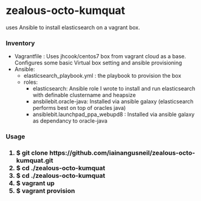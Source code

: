 # zealous-octo-kumquat
<p>uses Ansible to install elasticsearch on a vagrant box.</p>

<h3>Inventory</h3>
<ul>
    <li> Vagrantfile : Uses jhcook/centos7 box from vagrant cloud as a base. Configures some basic Virtual box setting and ansible provisioning</li>
    <li>Ansible:
        <ul>
            <li> elasticsearch_playbook.yml : the playbook to provision the box</li>
            <li>roles:
                <ul>
                  <li> elasticsearch: Ansible role I wrote to install and run elasticsearch with definable clustername and heapsize </li>
                  <li> ansbilebit.oracle-java: Installed via ansible galaxy (elasticsearch performs best on top of oracles java) </li>
                  <li> ansiblebit.launchpad_ppa_webupd8 : Installed via ansible galaxy as dependancy to oracle-java </li>
                </ul>
             </li>
         </ul>
     </li>
</ul>



<h3>Usage<h3>

<ol>
    <li>
        $ git clone https://github.com/iainangusneil/zealous-octo-kumquat.git
    </li>
    <li>
        $ cd ./zealous-octo-kumquat
    </li>
    <li>
        $ cd ./zealous-octo-kumquat
    </li>
    <li>
        $ vagrant up
    </li>
    <li>
        $ vagrant provision
    </li>

</ol>